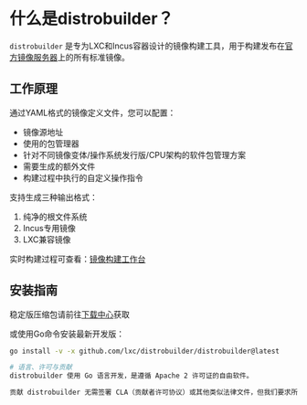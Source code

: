 # 什么是distrobuilder？

`distrobuilder` 是专为LXC和Incus容器设计的镜像构建工具，用于构建发布在[官方镜像服务器](https://images.linuxcontainers.org)上的所有标准镜像。

## 工作原理
通过YAML格式的镜像定义文件，您可以配置：
- 镜像源地址
- 使用的包管理器
- 针对不同镜像变体/操作系统发行版/CPU架构的软件包管理方案
- 需要生成的额外文件
- 构建过程中执行的自定义操作指令

支持生成三种输出格式：
1. 纯净的根文件系统
2. Incus专用镜像
3. LXC兼容镜像

实时构建过程可查看：[镜像构建工作台](https://jenkins.linuxcontainers.org/view/Images/)

## 安装指南
稳定版压缩包请前往[下载中心](/distrobuilder/downloads)获取

或使用Go命令安装最新开发版：
```bash
go install -v -x github.com/lxc/distrobuilder/distrobuilder@latest

# 语言、许可与贡献
distrobuilder 使用 Go 语言开发，是遵循 Apache 2 许可证的自由软件。

贡献 distrobuilder 无需签署 CLA（贡献者许可协议）或其他类似法律文件，但我们要求所有提交都必须包含 Signed-off-by 签名（遵循 DCO - 开发者原创证书）。